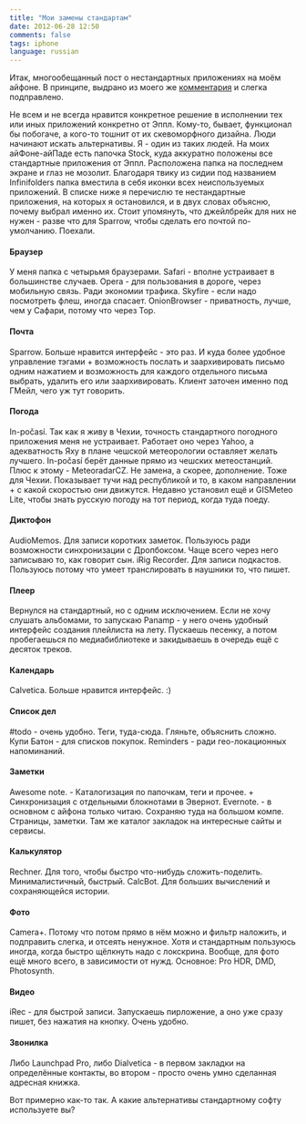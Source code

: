 ```yaml
---
title: "Мои замены стандартам"
date: 2012-06-28 12:50
comments: false
tags: iphone
language: russian
---
```


Итак, многообещанный пост о нестандартных приложениях на моём айфоне. В принципе, выдрано из моего же [комментария](http://macradar.ru/software/11-apps/#comment-543072970) и слегка подправлено.

Не всем и не всегда нравится конкретное решение в исполнении тех или иных приложений конкретно от Эппл. Кому-то, бывает, функционал бы побогаче, а кого-то тошнит от их скевоморфного дизайна. Люди начинают искать альтернативы. Я - один из таких людей. На моих айФоне-айПаде есть папочка Stock, куда аккуратно положены все стандартные приложения от Эппл. Расположена папка на последнем экране и глаз не мозолит. Благодаря твику из сидии под названием Infinifolders папка вместила в себя иконки всех неиспользуемых приложений. В списке ниже я перечислю те нестандартные приложения, на которых я остановился, и в двух словах объясню, почему выбрал именно их. Стоит упомянуть, что джейлбрейк для них не нужен - разве что для Sparrow, чтобы сделать его почтой по-умолчанию. Поехали.

#### Браузер
У меня папка с четырьмя браузерами. Safari - вполне устраивает в большинстве случаев. Opera - для пользования в дороге, через мобильную связь. Ради экономии трафика. Skyfire - если надо посмотреть флеш, иногда спасает. OnionBrowser - приватность, лучше, чем у Сафари, потому что через Тор.

#### Почта
Sparrow. Больше нравится интерфейс - это раз. И куда более удобное управление тэгами + возможность послать и заархивировать письмо одним нажатием и возможность для каждого отдельного письма выбрать, удалить его или заархивировать. Клиент заточен именно под ГМейл, чего уж тут говорить.

#### Погода
In-počasí. Так как я живу в Чехии, точность стандартного погодного приложения меня не устраивает. Работает оно через Yahoo, а адекватность Яху в плане чешской метеорологии оставляет желать лучшего. In-počasí берёт данные прямо из чешских метеостанций. Плюс к этому - MeteoradarCZ. Не замена, а скорее, дополнение. Тоже для Чехии. Показывает тучи над республикой и то, в каком направлении + с какой скоростью они движутся. Недавно установил ещё и GISMeteo Lite, чтобы знать русскую погоду на тот период, когда туда поеду.

#### Диктофон
AudioMemos. Для записи коротких заметок. Пользуюсь ради возможности синхронизации с Дропбоксом. Чаще всего через него записываю то, как говорит сын. iRig Recorder. Для записи подкастов. Пользуюсь потому что умеет транслировать в наушники то, что пишет.

#### Плеер
Вернулся на стандартный, но с одним исключением. Если не хочу слушать альбомами, то запускаю Panamp - у него очень удобный интерфейс создания плейлиста на лету. Пускаешь песенку, а потом пробегаешься по медиабиблиотеке и закидываешь в очередь ещё с десяток треков.

#### Календарь
Calvetica. Больше нравится интерфейс. :)

#### Список дел
 #todo - очень удобно. Теги, туда-сюда. Гляньте, объяснить сложно. Купи Батон - для списков покупок. Reminders - ради гео-локационных напоминаний.

#### Заметки
Awesome note. - Каталогизация по папочкам, теги и прочее. + Синхронизация с отдельными блокнотами в Эвернот. Evernote. - в основном с айфона только читаю. Сохраняю туда на большом компе. Страницы, заметки. Там же каталог закладок на интересные сайты и сервисы.  

#### Калькулятор
Rechner. Для того, чтобы быстро что-нибудь сложить-поделить. Минималистичный, быстрый. CalcBot. Для больших вычислений и сохраняющейся истории.

#### Фото
Camera+. Потому что потом прямо в нём можно и фильтр наложить, и подправить слегка, и отсеять ненужное. Хотя и стандартным пользуюсь иногда, когда быстро щёлкнуть надо с локскрина. Вообще, для фото ещё много всего, в зависимости от нужд. Основное: Pro HDR, DMD, Photosynth.

#### Видео
iRec - для быстрой записи. Запускаешь пирложение, а оно уже сразу пишет, без нажатия на кнопку. Очень удобно.

#### Звонилка
Либо Launchpad Pro, либо Dialvetica - в первом закладки на определённые контакты, во втором - просто очень умно сделанная адресная книжка.

Вот примерно как-то так. А какие альтернативы стандартному софту используете вы?